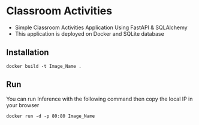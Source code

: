 # Classroom Activities 

- Simple Classroom Activities Application Using FastAPI & SQLAlchemy
- This application is deployed on Docker and SQLite database


## Installation


```
docker build -t Image_Name .

```

## Run
You can run  Inference with the following command then copy the local IP in your browser

```
docker run -d -p 80:80 Image_Name
```

      
